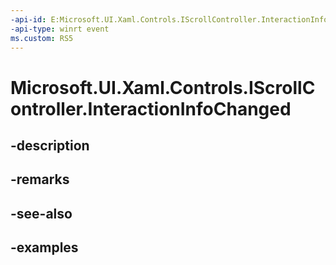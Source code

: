 ```yaml
---
-api-id: E:Microsoft.UI.Xaml.Controls.IScrollController.InteractionInfoChanged
-api-type: winrt event
ms.custom: RS5
---
```


<!-- Event syntax.
abstract public event TypedEventHandler InteractionInfoChanged<IScrollController,  object>
-->

# Microsoft.UI.Xaml.Controls.IScrollController.InteractionInfoChanged

## -description

## -remarks

## -see-also

## -examples

